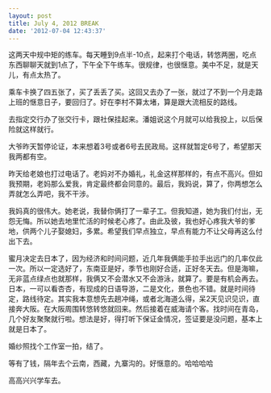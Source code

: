 ```yaml
---
layout: post
title: July 4, 2012 BREAK
date: '2012-07-04 12:43:37'
---
```



 这两天中规中矩的练车。每天睡到9点半-10点，起来打个电话，转悠两圈，吃点东西聊聊天就到1点了，下午全下午练车。很规律，也很惬意。美中不足，就是天儿，有点太热了。

 乘车卡换了四五张了，买了丢丢了买。这回又去办了一张，就过了不到一个月走路上班的惬意日子，要回归了。好在李村不算太堵，算是跟大流相反的路线。

 去指定交行办了张交行卡，跟社保挂起来。潘姐说这个月就可以给我投上，以后保险就这样就行。

 大爷昨天暂停论证，本来想着3号或者6号去民政局。这样就暂定6号了，希望那天我两都有空。

 昨天给老娘也打过电话了。老妈对不办婚礼，礼金这样那样的，有点不高兴。但如我预期，老妈那么爱我，肯定最终都会同意的。最后，我妈说，算了，你两想怎么弄就怎么弄吧，我不干涉。

 我妈真的很伟大。她老说，我替你俩打了一辈子工。但我知道，她为我们付出，无怨无悔。所以她去地里忙活的时候老心疼了。由此及彼，我也好心疼我大爷的爹地，供两个儿子娶媳妇，多累。希望我们早点独立，早点有能力不让父母再这么付出下去。

 蜜月决定去日本了，因为经济和时间问题，近几年我俩能手拉手出远门的几率仅此一次。所以一定选好了，东南亚是好，季节也刚好合适，正好冬天去。但是海嘛，无非蓝点绿点也就那样，我俩又不会潜水又不会游泳，就算了。要是有机会再去。日本，一可以看杏杏，有现成的日语导游，二是文化，景色也不错。就是时间待定，路线待定。其实我本意想先去趟冲绳，或者北海道么得，呆2天见识见识，直接奔大阪。在大阪周围转悠转悠就回来。然后接着在威海请个客。找时间在青岛，几个好友聚聚就行啦。想法是好，得打听下保证金情况，签证要是没问题，基本上就是日本了。

 婚纱照找个工作室一拍，结了。

 等有了钱，隔年去个云南，西藏，九寨沟的。好惬意的。哈哈哈哈

 高高兴兴学车去。


